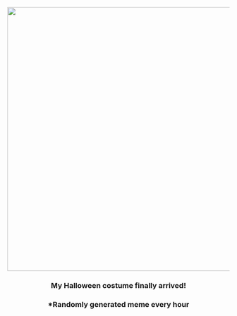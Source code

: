 <p align="center">
        <img src="https://i.redd.it/n7mi3unf2lw91.jpg" width="600" height="600">
        </p>
        <h3 align="center">My Halloween costume finally arrived!</h3>
        <h3 align="center">*Randomly generated meme every hour</h3>
    